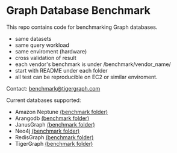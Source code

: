# Graph Database Benchmark
This repo contains code for benchmarking Graph databases.

- same datasets
- same query workload
- same enviroment (hardware)
- cross validation of result
- each vendor's benchmark is under
 /benchmark/vendor_name/
- start with README under each folder
- all test can be reproducible on EC2 or similar enviroment.

Contact: benchmark@tigergraph.com

Current databases supported:

+ Amazon Neptune [(benchmark folder)](benchmark/neptune/)
+ Arangodb  [(benchmark folder)](benchmark/arangodb/)
+ JanusGraph [(benchmark folder)](benchmark/janusgraph/)
+ Neo4j [(benchmark folder)](benchmark/neo4j/)
+ RedisGraph [(benchmark folder)](benchmark/redisgraph/)
+ TigerGraph [(benchmark folder)](benchmark/tigergraph/)


